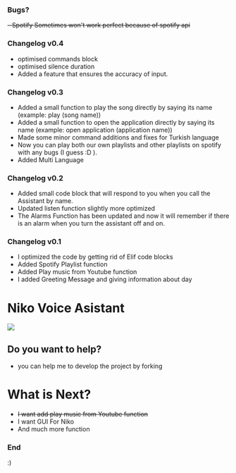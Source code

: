 ### Bugs?
~~- Spotify Sometimes won't work perfect because of spotify api~~
### Changelog v0.4
- optimised commands block
- optimised silence duration
- Added a feature that ensures the accuracy of input.
### Changelog v0.3
- Added a small function to play the song directly by saying its name (example: play (song name))
- Added a small function to open the application directly by saying its name (example: open application (application name))
- Made some minor command additions and fixes for Turkish language
- Now you can play both our own playlists and other playlists on spotify with any bugs (I guess :D ).
- Added Multi Language
### Changelog v0.2
- Added small code block that will respond to you when you call the Assistant by name.
- Updated listen function slightly more optimized
- The Alarms Function has been updated and now it will remember if there is an alarm when you turn the assistant off and on.
### Changelog v0.1
- I optimized the code by getting rid of Elif code blocks
- Added Spotify Playlist function
- Added Play music from Youtube function
- I added Greeting Message and giving information about day
# Niko Voice Asistant

![](https://media.discordapp.net/attachments/1009568023289528511/1112100379618971678/9b7296b0-1c81-463f-a8ff-99952051a96f.jpeg?width=200&height=200)
## Do you want to help?
- you can help me to develop the project by forking

# What is Next?
- ~~I want add play music from Youtube function~~
- I want GUI For Niko
- And much more function

### End

:)
